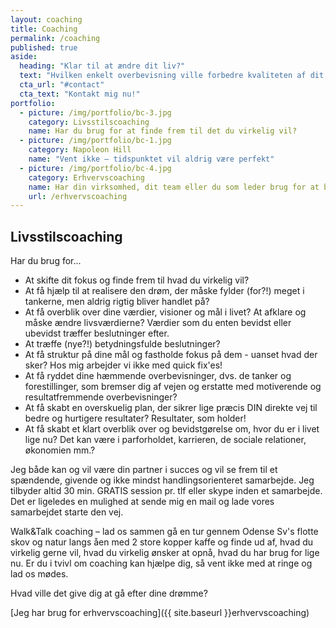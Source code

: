 ```yaml
---
layout: coaching
title: Coaching
permalink: /coaching
published: true
aside:
  heading: "Klar til at ændre dit liv?"
  text: "Hvilken enkelt overbevisning ville forbedre kvaliteten af dit liv, hvis du virkelig integrerede den?"
  cta_url: "#contact"
  cta_text: "Kontakt mig nu!"
portfolio:
  - picture: /img/portfolio/bc-3.jpg
    category: Livsstilscoaching
    name: Har du brug for at finde frem til det du virkelig vil?
  - picture: /img/portfolio/bc-1.jpg
    category: Napoleon Hill
    name: "Vent ikke – tidspunktet vil aldrig være perfekt"
  - picture: /img/portfolio/bc-4.jpg
    category: Erhvervscoaching
    name: Har din virksomhed, dit team eller du som leder brug for at blive endnu skarpere på det I allerede kan?
    url: /erhvervscoaching
---
```


## Livsstilscoaching

Har du brug for...

- At skifte dit fokus og finde frem til hvad du virkelig vil?
- At få hjælp til at realisere den drøm, der måske fylder (for?!) meget i tankerne, men aldrig rigtig bliver handlet på?
- At få overblik over dine værdier, visioner og mål i livet? At afklare og måske ændre livsværdierne? Værdier som du enten bevidst eller ubevidst træffer beslutninger efter.
- At træffe (nye?!) betydningsfulde beslutninger?
- At få struktur på dine mål og fastholde fokus på dem - uanset hvad der sker? Hos mig arbejder vi ikke med quick fix'es! 
- At få ryddet dine hæmmende overbevisninger, dvs. de tanker og forestillinger, som bremser dig af vejen og erstatte med motiverende og resultatfremmende overbevisninger? 
- At få skabt en overskuelig plan, der sikrer lige præcis DIN direkte vej til bedre og hurtigere resultater? Resultater, som holder!
- At få skabt et klart overblik over og bevidstgørelse om, hvor du er i livet lige nu? Det kan være i  parforholdet, karrieren, de sociale relationer, økonomien mm.?




Jeg både kan og vil være din partner i succes og vil se frem til et spændende, givende og ikke mindst handlingsorienteret samarbejde. Jeg tilbyder altid 30 min. GRATIS session pr. tlf eller skype inden et samarbejde. Det er ligeledes en mulighed at sende mig en mail og lade vores samarbejdet starte den vej.

Walk&Talk coaching – lad os sammen gå en tur gennem Odense Sv's flotte skov og natur langs åen med 2 store kopper kaffe og finde ud af, hvad du virkelig gerne vil, hvad du virkelig ønsker at opnå, hvad du har brug for lige nu. Er du i tvivl om coaching kan hjælpe dig, så vent ikke med at ringe og lad os mødes.

Hvad ville det give dig at gå efter dine drømme?

[Jeg har brug for erhvervscoaching]({{ site.baseurl }}erhvervscoaching)
